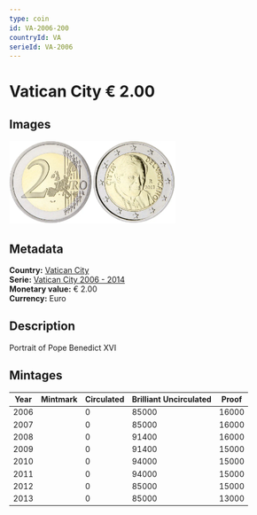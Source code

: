 ```yaml
---
type: coin
id: VA-2006-200
countryId: VA
serieId: VA-2006
---
```


# Vatican City € 2.00

## Images

<img src="../../../Images/common-2002-200.webp" height="150" alt="Front image"><img src="Images/vatican city-2006-200.webp" height="150" alt="Back image">

## Metadata

**Country:** [Vatican City](../index.md)\
**Serie:** [Vatican City 2006 - 2014](index.md)\
**Monetary value:** € 2.00\
**Currency:** Euro

## Description

Portrait of Pope Benedict XVI

## Mintages

| Year | Mintmark | Circulated | Brilliant Uncirculated | Proof |
| ---- | -------- | ---------- | ---------------------- | ----- |
| 2006 |          | 0          | 85000                  | 16000 |
| 2007 |          | 0          | 85000                  | 16000 |
| 2008 |          | 0          | 91400                  | 16000 |
| 2009 |          | 0          | 91400                  | 15000 |
| 2010 |          | 0          | 94000                  | 15000 |
| 2011 |          | 0          | 94000                  | 15000 |
| 2012 |          | 0          | 85000                  | 15000 |
| 2013 |          | 0          | 85000                  | 13000 |
